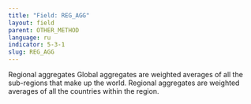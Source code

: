 ```yaml
---
title: "Field: REG_AGG"
layout: field
parent: OTHER_METHOD
language: ru
indicator: 5-3-1
slug: REG_AGG
---
```

Regional aggregates
Global aggregates are weighted averages of all the sub-regions that make up the world. Regional aggregates are weighted averages of all the countries within the region.